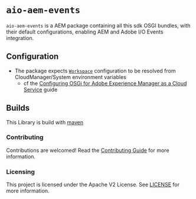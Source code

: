 # `aio-aem-events`

`aio-aem-events` is a AEM package containing all this sdk OSGI bundles, with their default
configurations, enabling AEM and Adobe I/O Events integration.

## Configuration

* The package expects [`Workspace`](./src/main/java/com/adobe/io/workspace/ocd/WorkspaceConfig.java)
  configuration to be resolved from CloudManager/System environment variables
    * cf
      the [Configuring OSGi for Adobe Experience Manager as a Cloud Service](https://experienceleague.adobe.com/docs/experience-manager-cloud-service/content/implementing/deploying/configuring-osgi.html%3Flang%3Den#environment-specific-configuration-values)
      guide

## Builds

This Library is build with [maven](https://maven.apache.org/)

### Contributing

Contributions are welcomed! Read the [Contributing Guide](../.github/CONTRIBUTING.md) for more
information.

### Licensing

This project is licensed under the Apache V2 License. See [LICENSE](../LICENSE.md) for more
information.


  
